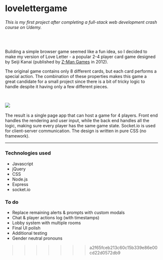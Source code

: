# lovelettergame

###### This is my first project after completing a full-stack web development crash course on Udemy. 
<br>

Building a simple browser game seemed like a fun idea, so I decided to make my version of Love Letter - a popular 2-4 player card game designed by Seiji Kanai (published by [Z-Man Games](https://www.zmangames.com/en/index/) in 2012). 

The original game contains only 8 different cards, but each card performs a special action. The combination of these properties makes this game a great candidate for a small project since there is a bit of tricky logic to handle despite it having only a few different pieces. 

<br>

![](LoveLetter.gif)
<br><br>
The result is a single page app that can host a game for 4 players. Front end handles the rendering and user input, while the back end handles all the logic, making sure every player has the same game state. 
Socket.io is used for client-server communication. The design is written in pure CSS (no framework). 
<br>
<hr>

### Technologies used

- Javascript
- jQuery
- CSS
- Node.js
- Express
- socket.io

### To do

- Replace remaining alerts & prompts with custom modals
- Chat & player actions log (with timestamps)
- Lobby system with multiple rooms
- Final UI polish
- Additional testing
- Gender neutral pronouns
>>>>>>> a2f65fceb213c60c15b339e86e00cd22d0572db9
